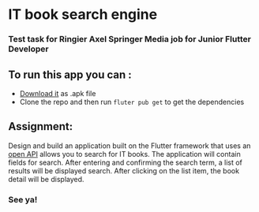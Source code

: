 # IT book search engine

### Test task for Ringier Axel Springer Media job for Junior Flutter Developer

## To run this app you can :
- [Download it](https://github.com/BranislavMateas/ringier-test-task/releases) as .apk file</br>
- Clone the repo and then run ```fluter pub get``` to get the dependencies

## Assignment:

Design and build an application built on the Flutter framework that uses an [open API](https://api.itbook.store/)
 allows you to search for IT books. The application will contain fields for
search. After entering and confirming the search term, a list of results will be displayed
search. After clicking on the list item, the book detail will be displayed.

### See ya!
